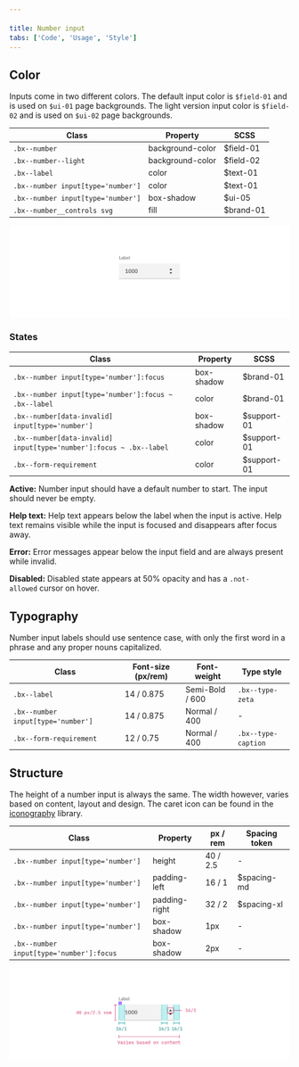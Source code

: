 ```yaml
---

title: Number input
tabs: ['Code', 'Usage', 'Style']
---
```


## Color

Inputs come in two different colors. The default input color is `$field-01` and is used on `$ui-01` page backgrounds. The light version input color is `$field-02` and is used on `$ui-02` page backgrounds.

| Class                              | Property         | SCSS      |
| ---------------------------------- | ---------------- | --------- |
| `.bx--number`                      | background-color | $field-01 |
| `.bx--number--light`               | background-color | $field-02 |
| `.bx--label`                       | color            | $text-01  |
| `.bx--number input[type='number']` | color            | $text-01  |
| `.bx--number input[type='number']` | box-shadow       | $ui-05    |
| `.bx--number__controls svg`        | fill             | $brand-01 |

<image-component fixed="default" caption="Number input example">

![Number input example](images/number-input-style-2.png)

</image-component>

### States

| Class                                                               | Property   | SCSS        |
| ------------------------------------------------------------------- | ---------- | ----------- |
| `.bx--number input[type='number']:focus`                            | box-shadow | $brand-01   |
| `.bx--number input[type='number']:focus ~ .bx--label`               | color      | $brand-01   |
| `.bx--number[data-invalid] input[type='number']`                    | box-shadow | $support-01 |
| `.bx--number[data-invalid] input[type='number']:focus ~ .bx--label` | color      | $support-01 |
| `.bx--form-requirement`                                             | color      | $support-01 |

**Active:** Number input should have a default number to start. The input should never be empty.

**Help text:** Help text appears below the label when the input is active. Help text remains visible while the input is focused and disappears after focus away.

**Error:** Error messages appear below the input field and are always present while invalid.

**Disabled:** Disabled state appears at 50% opacity and has a `.not-allowed` cursor on hover.

## Typography

Number input labels should use sentence case, with only the first word in a phrase and any proper nouns capitalized.

| Class                              | Font-size (px/rem) | Font-weight     | Type style          |
| ---------------------------------- | ------------------ | --------------- | ------------------- |
| `.bx--label`                       | 14 / 0.875         | Semi-Bold / 600 | `.bx--type-zeta`    |
| `.bx--number input[type='number']` | 14 / 0.875         | Normal / 400    | -                   |
| `.bx--form-requirement`            | 12 / 0.75          | Normal / 400    | `.bx--type-caption` |

## Structure

The height of a number input is always the same. The width however, varies based on content, layout and design. The caret icon can be found in the [iconography](/guidelines/iconography/library) library.

| Class                                    | Property      | px / rem | Spacing token |
| ---------------------------------------- | ------------- | -------- | ------------- |
| `.bx--number input[type='number']`       | height        | 40 / 2.5 | -             |
| `.bx--number input[type='number']`       | padding-left  | 16 / 1   | $spacing-md   |
| `.bx--number input[type='number']`       | padding-right | 32 / 2   | $spacing-xl   |
| `.bx--number input[type='number']`       | box-shadow    | 1px      | -             |
| `.bx--number input[type='number']:focus` | box-shadow    | 2px      | -             |

<image-component fixed="default" caption="Structure and spacing measurements for a number input | px / rem">

![Structure and spacing for number input](images/number-input-style-1.png)

</image-component>
